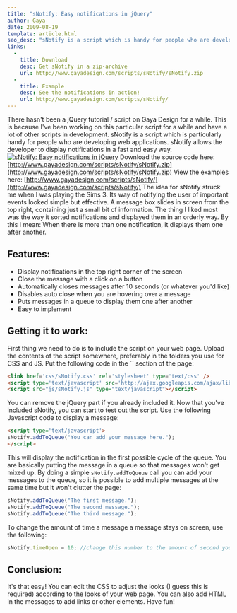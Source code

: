 ```yaml
---
title: "sNotify: Easy notifications in jQuery"
author: Gaya
date: 2009-08-19
template: article.html
seo_desc: "sNotify is a script which is handy for people who are developing webapplications. It allows the developer to display notifications in a fast and easy way."
links:
  -
    title: Download
    desc: Get sNotify in a zip-archive
    url: http://www.gayadesign.com/scripts/sNotify/sNotify.zip
  -
    title: Example
    desc: See the notifications in action!
    url: http://www.gayadesign.com/scripts/sNotify/
---
```

There hasn't been a jQuery tutorial / script on Gaya Design for a while. This is because I've been working on this particular script for a while and have a lot of other scripts in development. sNotify is a script which is particularly handy for people who are developing web applications. sNotify allows the developer to display notifications in a fast and easy way. [![sNotify: Easy notifications in jQuery](/articles/snotify-easy-notifications-in-jquery/snotify.jpg "sNotify: Easy notifications in jQuery")](http://www.gayadesign.com/diy/snotify-easy-notifications-in-jquery/)<span class="more"></span> Download the source code here: [http://www.gayadesign.com/scripts/sNotify/sNotify.zip](http://www.gayadesign.com/scripts/sNotify/sNotify.zip) View the examples here: [http://www.gayadesign.com/scripts/sNotify/](http://www.gayadesign.com/scripts/sNotify/) The idea for sNotify struck me when I was playing the Sims 3. Its way of notifying the user of important events looked simple but effective. A message box slides in screen from the top right, containing just a small bit of information. The thing I liked most was the way it sorted notifications and displayed them in an orderly way. By this I mean: When there is more than one notification, it displays them one after another.

Features:
---------

- Display notifications in the top right corner of the screen
- Close the message with a click on a button
- Automatically closes messages after 10 seconds (or whatever you'd like)
- Disables auto close when you are hovering over a message
- Puts messages in a queue to display them one after another
- Easy to implement

Getting it to work:
-------------------

 First thing we need to do is to include the script on your web page. Upload the contents of the script somewhere, preferably in the folders you use for CSS and JS. Put the following code in the `` section of the page: 
```html
<link href='css/sNotify.css' rel='stylesheet' type='text/css' />
<script type='text/javascript' src='http://ajax.googleapis.com/ajax/libs/jquery/1.3/jquery.min.js'></script>
<script src="js/sNotify.js" type="text/javascript"></script>
```
 You can remove the jQuery part if you already included it. Now that you've included sNotify, you can start to test out the script. Use the following Javascript code to display a message: 
```html
<script type='text/javascript'>
sNotify.addToQueue("You can add your message here.");
</script>
```
 This will display the notification in the first possible cycle of the queue. You are basically putting the message in a queue so that messages won't get mixed up. By doing a simple `sNotify.addToQueue` call you can add your messages to the queue, so it is possible to add multiple messages at the same time but it won't clutter the page: 
```javascript
sNotify.addToQueue("The first message.");
sNotify.addToQueue("The second message.");
sNotify.addToQueue("The third message.");
```
 To change the amount of time a message a message stays on screen, use the following: 
```javascript
sNotify.timeOpen = 10; //change this number to the amount of second you want
```
 Conclusion:
-----------

 It's that easy! You can edit the CSS to adjust the looks (I guess this is required) according to the looks of your web page. You can also add HTML in the messages to add links or other elements. Have fun!